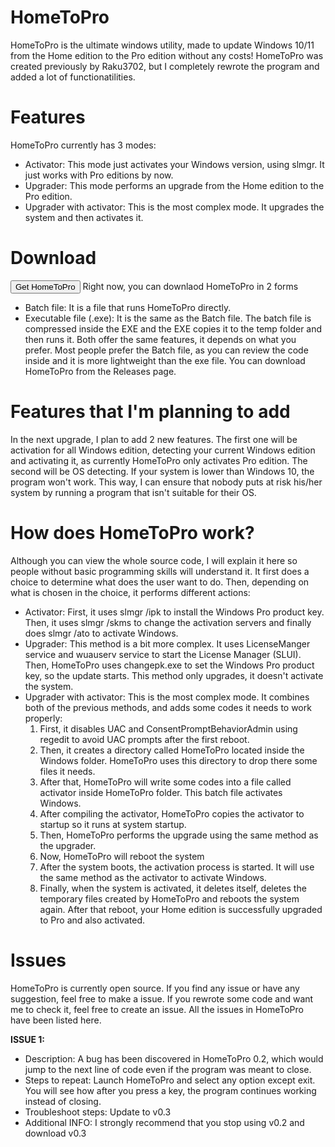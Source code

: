 # HomeToPro
HomeToPro is the ultimate windows utility, made to update Windows 10/11 from the Home edition to the Pro edition without any costs!
HomeToPro was created previously by Raku3702, but I completely rewrote the program and added a lot of functionatilities.
# Features
HomeToPro currently has 3 modes:
 - Activator: This mode just activates your Windows version, using slmgr. It just works with Pro editions by now.
 - Upgrader: This mode performs an upgrade from the Home edition to the Pro edition.
 - Upgrader with activator: This is the most complex mode. It upgrades the system and then activates it.
# Download
<button name="button" onclick="https://github.com/CiberBoyYT/hometopro/releases">Get HomeToPro</button>
Right now, you can downlaod HomeToPro in 2 forms
 - Batch file: It is a file that runs HomeToPro directly.
 - Executable file (.exe): It is the same as the Batch file. The batch file is compressed inside the EXE and the EXE copies it to the temp folder and then runs it.
Both offer the same features, it depends on what you prefer.
Most people prefer the Batch file, as you can review the code inside and it is more lightweight than the exe file.
You can download HomeToPro from the Releases page.
# Features that I'm planning to add
In the next upgrade, I plan to add 2 new features.
The first one will be activation for all Windows edition, detecting your current Windows edition and activating it, as currently HomeToPro only activates Pro edition.
The second will be OS detecting. If your system is lower than Windows 10, the program won't work. This way, I can ensure that nobody puts at risk his/her system by running a program that isn't suitable for their OS.
# How does HomeToPro work?
Although you can view the whole source code, I will explain it here so people without basic programming skills will understand it.
It first does a choice to determine what does the user want to do. 
Then, depending on what is chosen in the choice, it performs different actions:
 - Activator: First, it uses slmgr /ipk to install the Windows Pro product key. Then, it uses slmgr /skms to change the activation servers and finally does slmgr /ato to activate Windows.
 - Upgrader: This method is a bit more complex. It uses LicenseManger service and wuauserv service to start the License Manager (SLUI). Then, HomeToPro uses changepk.exe to set the 
             Windows Pro product key, so the update starts. This method only upgrades, it doesn't activate the system.
 - Upgrader with activator: This is the most complex mode. It combines both of the previous methods, and adds some codes it needs to work properly:
   1. First, it disables UAC and ConsentPromptBehaviorAdmin using regedit to avoid UAC prompts after the first reboot.
   2. Then, it creates a directory called HomeToPro located inside the Windows folder. HomeToPro uses this directory to drop there some files it needs.
   3. After that, HomeToPro will write some codes into a file called activator inside HomeToPro folder. This batch file activates Windows.
   4. After compiling the activator, HomeToPro copies the activator to startup so it runs at system startup.
   5. Then, HomeToPro performs the upgrade using the same method as the upgrader.
   6. Now, HomeToPro will reboot the system
   7. After the system boots, the activation process is started. It will use the same method as the activator to activate Windows.
   8. Finally, when the system is activated, it deletes itself, deletes the temporary files created by HomeToPro and reboots the system again. After that reboot, your Home edition is 
      successfully upgraded to Pro and also activated.
# Issues
HomeToPro is currently open source. If you find any issue or have any suggestion, feel free to make a issue. If you rewrote some code and want me to check it, feel free to create an issue.
All the issues in HomeToPro have been listed here.

__ISSUE 1:__
 - Description: A bug has been discovered in HomeToPro 0.2, which would jump to the next line of code even if the program was meant to close.
 - Steps to repeat: Launch HomeToPro and select any option except exit. You will see how after you press a key, the program continues working instead of closing.
 - Troubleshoot steps: Update to v0.3
 - Additional INFO: I strongly recommend that you stop using v0.2 and download v0.3
